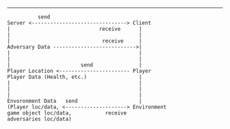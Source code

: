 ------------------------------------------------------------------------------------------------------------------------
              send
    Server <-------------------------------> Client
    |                             receive      |
    |                                          |
    |                              receive     |
    Adversary Data --------------------------->|
    |                                          |
    |                                          |
    |                       send               |
    Player Location <----------------------- Player       
    Player Data (Health, etc.)                 |
    |                                          |
    |                                          |
    |                                          |
    Envoronment Data   send                    |
    (Player loc/data, <--------------------> Environment
    game object loc/data,           receive
    adversaries loc/data)                             
                                        
